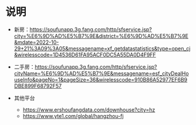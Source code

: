 

# 说明

* 新房：https://soufunapp.3g.fang.com/http/sfservice.jsp?city=%E6%9D%AD%E5%B7%9E&district=%E6%9D%AD%E5%B7%9E&mdate=2022-10-29+21%3A09%3A05&messagename=xf_getdatastatistics&type=open_cj&wirelesscode=1D4536D61FA95ACF0DC5A55DA0D4F9FF

* 二手房：https://soufunapp.3g.fang.com/http/sfservice.jsp?cityName=%E6%9D%AD%E5%B7%9E&messagename=esf_cityDealHouseInfo&pageNo=1&pageSize=36&wirelesscode=910B86A52977EF6B9DBE899F68792F57


* 其他平台
  * https://www.ershoufangdata.com/downhouse?city=hz
  * https://www.yte1.com/global/hangzhou-fj
